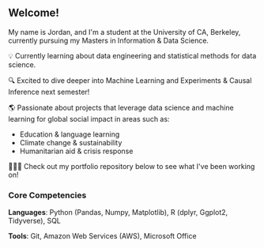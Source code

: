 ## Welcome!

My name is Jordan, and I'm a student at the University of CA, Berkeley, currently pursuing my Masters in Information & Data Science.

💡 Currently learning about data engineering and statistical methods for data science.

🔍 Excited to dive deeper into Machine Learning and Experiments & Causal Inference next semester!

🌎 Passionate about projects that leverage data science and machine learning for global social impact in areas such as: 
  - Education & language learning
  - Climate change & sustainability 
  - Humanitarian aid & crisis response 

👩🏼‍💻 Check out my portfolio repository below to see what I've been working on!

### Core Competencies

**Languages**: Python (Pandas, Numpy, Matplotlib), R (dplyr, Ggplot2, Tidyverse), SQL

**Tools**: Git, Amazon Web Services (AWS), Microsoft Office
<!--
**jandersen12/jandersen12** is a ✨ _special_ ✨ repository because its `README.md` (this file) appears on your GitHub profile.

Here are some ideas to get you started:

- 🔭 I’m currently working on ...
- 🌱 I’m currently learning ...
- 👯 I’m looking to collaborate on ...
- 🤔 I’m looking for help with ...
- 💬 Ask me about ...
- 📫 How to reach me: ...
- 😄 Pronouns: ...
- ⚡ Fun fact: ...
-->
